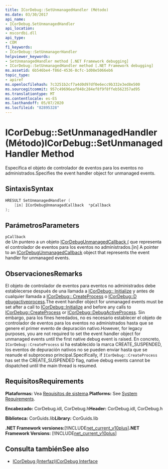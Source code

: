 ```yaml
---
title: ICorDebug::SetUnmanagedHandler (Método)
ms.date: 03/30/2017
api_name:
- ICorDebug.SetUnmanagedHandler
api_location:
- mscordbi.dll
api_type:
- COM
f1_keywords:
- ICorDebug::SetUnmanagerHandler
helpviewer_keywords:
- SetUnmanagedHandler method [.NET Framework debugging]
- ICorDebug::SetUnmanagedHandler method [.NET Framework debugging]
ms.assetid: 6b546be4-f86d-4536-8cfc-1d08e5066eb6
topic_type:
- apiref
ms.openlocfilehash: 7c3251b2cf7a4d0d97df0e6ecc9b332e3ed8e500
ms.sourcegitcommit: 957c49696eaf048c284ef8f9f8ffeb562357ad95
ms.translationtype: MT
ms.contentlocale: es-ES
ms.lasthandoff: 05/07/2020
ms.locfileid: "82895328"
---
```

# <a name="icordebugsetunmanagedhandler-method"></a><span data-ttu-id="2fe0b-102">ICorDebug::SetUnmanagedHandler (Método)</span><span class="sxs-lookup"><span data-stu-id="2fe0b-102">ICorDebug::SetUnmanagedHandler Method</span></span>
<span data-ttu-id="2fe0b-103">Especifica el objeto de controlador de eventos para los eventos no administrados.</span><span class="sxs-lookup"><span data-stu-id="2fe0b-103">Specifies the event handler object for unmanaged events.</span></span>  
  
## <a name="syntax"></a><span data-ttu-id="2fe0b-104">Sintaxis</span><span class="sxs-lookup"><span data-stu-id="2fe0b-104">Syntax</span></span>  
  
```cpp  
HRESULT SetUnmanagedHandler (  
    [in] ICorDebugUnmanagedCallback  *pCallback  
);  
```  
  
## <a name="parameters"></a><span data-ttu-id="2fe0b-105">Parámetros</span><span class="sxs-lookup"><span data-stu-id="2fe0b-105">Parameters</span></span>  
 `pCallback`  
 <span data-ttu-id="2fe0b-106">de Un puntero a un objeto [ICorDebugUnmanagedCallback (](icordebugunmanagedcallback-interface.md) que representa el controlador de eventos para los eventos no administrados.</span><span class="sxs-lookup"><span data-stu-id="2fe0b-106">[in] A pointer to an [ICorDebugUnmanagedCallback](icordebugunmanagedcallback-interface.md) object that represents the event handler for unmanaged events.</span></span>  
  
## <a name="remarks"></a><span data-ttu-id="2fe0b-107">Observaciones</span><span class="sxs-lookup"><span data-stu-id="2fe0b-107">Remarks</span></span>  
 <span data-ttu-id="2fe0b-108">El objeto de controlador de eventos para eventos no administrados debe establecerse después de una llamada a [ICorDebug:: Initialize](icordebug-initialize-method.md) y antes de cualquier llamada a [ICorDebug:: CreateProcess](icordebug-createprocess-method.md) o [ICorDebug::D ebugactiveprocess](icordebug-debugactiveprocess-method.md).</span><span class="sxs-lookup"><span data-stu-id="2fe0b-108">The event handler object for unmanaged events must be set after a call to [ICorDebug::Initialize](icordebug-initialize-method.md) and before any calls to [ICorDebug::CreateProcess](icordebug-createprocess-method.md) or [ICorDebug::DebugActiveProcess](icordebug-debugactiveprocess-method.md).</span></span> <span data-ttu-id="2fe0b-109">Sin embargo, para los fines heredados, no es necesario establecer el objeto de controlador de eventos para los eventos no administrados hasta que se genere el primer evento de depuración nativo.</span><span class="sxs-lookup"><span data-stu-id="2fe0b-109">However, for legacy purposes, you are not required to set the event handler object for unmanaged events until the first native debug event is raised.</span></span> <span data-ttu-id="2fe0b-110">En concreto, `ICorDebug::CreateProcess` si ha establecido la marca CREATE_SUSPENDED, los eventos de depuración nativos no se pueden enviar hasta que se reanude el subproceso principal.</span><span class="sxs-lookup"><span data-stu-id="2fe0b-110">Specifically, if `ICorDebug::CreateProcess` has set the CREATE_SUSPENDED flag, native debug events cannot be dispatched until the main thread is resumed.</span></span>  
  
## <a name="requirements"></a><span data-ttu-id="2fe0b-111">Requisitos</span><span class="sxs-lookup"><span data-stu-id="2fe0b-111">Requirements</span></span>  
 <span data-ttu-id="2fe0b-112">**Plataformas:** Vea [Requisitos de sistema](../../get-started/system-requirements.md).</span><span class="sxs-lookup"><span data-stu-id="2fe0b-112">**Platforms:** See [System Requirements](../../get-started/system-requirements.md).</span></span>  
  
 <span data-ttu-id="2fe0b-113">**Encabezado:** CorDebug.idl, CorDebug.h</span><span class="sxs-lookup"><span data-stu-id="2fe0b-113">**Header:** CorDebug.idl, CorDebug.h</span></span>  
  
 <span data-ttu-id="2fe0b-114">**Biblioteca:** CorGuids.lib</span><span class="sxs-lookup"><span data-stu-id="2fe0b-114">**Library:** CorGuids.lib</span></span>  
  
 <span data-ttu-id="2fe0b-115">**.NET Framework versiones:**[!INCLUDE[net_current_v10plus](../../../../includes/net-current-v10plus-md.md)]</span><span class="sxs-lookup"><span data-stu-id="2fe0b-115">**.NET Framework Versions:** [!INCLUDE[net_current_v10plus](../../../../includes/net-current-v10plus-md.md)]</span></span>  
  
## <a name="see-also"></a><span data-ttu-id="2fe0b-116">Consulta también</span><span class="sxs-lookup"><span data-stu-id="2fe0b-116">See also</span></span>

- [<span data-ttu-id="2fe0b-117">ICorDebug (Interfaz)</span><span class="sxs-lookup"><span data-stu-id="2fe0b-117">ICorDebug Interface</span></span>](icordebug-interface.md)

